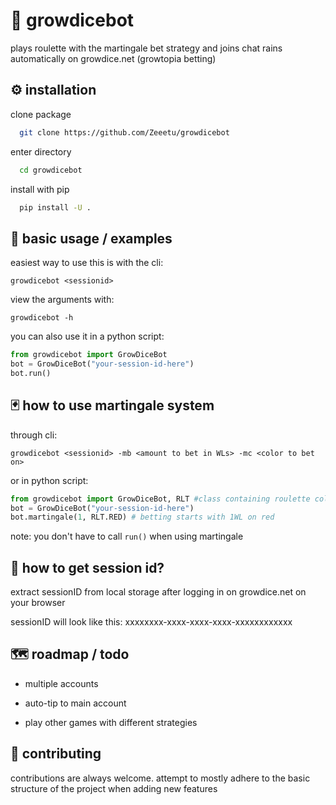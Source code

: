 # 🎲 growdicebot

plays roulette with the martingale bet strategy and joins chat rains automatically on growdice.net (growtopia betting)

## ⚙️ installation

clone package

```bash
  git clone https://github.com/Zeeetu/growdicebot
```

enter directory

```bash
  cd growdicebot
```

install with pip

```bash
  pip install -U .
```

## 📙 basic usage / examples

easiest way to use this is with the cli:

```
growdicebot <sessionid>
```

view the arguments with:

```
growdicebot -h
```

you can also use it in a python script:

```python
from growdicebot import GrowDiceBot
bot = GrowDiceBot("your-session-id-here")
bot.run()
```

## 🃏 how to use martingale system

through cli:

```
growdicebot <sessionid> -mb <amount to bet in WLs> -mc <color to bet on>
```

or in python script:

```python
from growdicebot import GrowDiceBot, RLT #class containing roulette colors
bot = GrowDiceBot("your-session-id-here")
bot.martingale(1, RLT.RED) # betting starts with 1WL on red
```

note: you don't have to call `run()` when using martingale

## 🔎 how to get session id?

extract sessionID from local storage after logging in on growdice.net on your browser

sessionID will look like this: xxxxxxxx-xxxx-xxxx-xxxx-xxxxxxxxxxxx

## 🗺️ roadmap / todo

- multiple accounts

- auto-tip to main account

- play other games with different strategies

## 🏅 contributing

contributions are always welcome. attempt to mostly adhere to the basic structure of the project when adding new features
